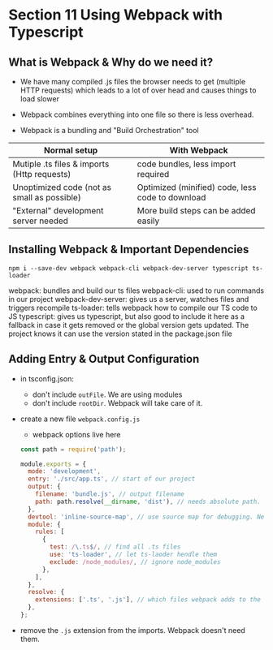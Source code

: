 # Section 11 Using Webpack with Typescript

## What is Webpack & Why do we need it?

- We have many compiled .js files the browser needs to get (multiple HTTP requests) which leads to a lot of over head and causes things to load slower
- Webpack combines everything into one file so there is less overhead.

- Webpack is a bundling and "Build Orchestration" tool

| Normal setup                                | With Webpack                                     |
| ------------------------------------------- | ------------------------------------------------ |
| Mutiple .ts files & imports (Http requests) | code bundles, less import required               |
| Unoptimized code (not as small as possible) | Optimized (minified) code, less code to download |
| "External" development server needed        | More build steps can be added easily             |

## Installing Webpack & Important Dependencies

```
npm i --save-dev webpack webpack-cli webpack-dev-server typescript ts-loader
```

webpack: bundles and build our ts files
webpack-cli: used to run commands in our project
webpack-dev-server: gives us a server, watches files and triggers recompile
ts-loader: tells webpack how to compile our TS code to JS
typescript: gives us typescript, but also good to include it here as a fallback in case it gets removed or the global version gets updated. The project knows it can use the version stated in the package.json file

## Adding Entry & Output Configuration

- in tsconfig.json:

  - don't include `outFile`. We are using modules
  - don't include `rootDir`. Webpack will take care of it.

- create a new file `webpack.config.js`

  - webpack options live here

  ```js
  const path = require('path');

  module.exports = {
    mode: 'development',
    entry: './src/app.ts', // start of our project
    output: {
      filename: 'bundle.js', // output filename
      path: path.resolve(__dirname, 'dist'), // needs absolute path. use path module
    },
    devtool: 'inline-source-map', // use source map for debugging. Need `sourceMap: true` in tsconfig
    module: {
      rules: [
        {
          test: /\.ts$/, // find all .ts files
          use: 'ts-loader', // let ts-laoder hendle them
          exclude: /node_modules/, // ignore node_modules
        },
      ],
    },
    resolve: {
      extensions: ['.ts', '.js'], // which files webpack adds to the imports it finds. Add TS and JS files
    },
  };
  ```

- remove the `.js` extension from the imports. Webpack doesn't need them.
